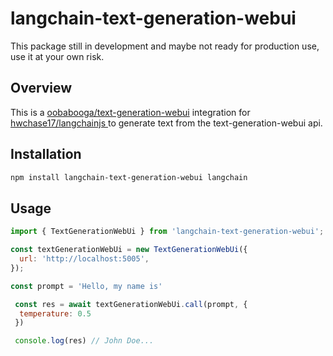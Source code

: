 # langchain-text-generation-webui

This package still in development and maybe not ready for production use, use it at your own risk.

## Overview

This is a [oobabooga/text-generation-webui](https://github.com/oobabooga/text-generation-webui) integration for [hwchase17/langchainjs ](https://github.com/hwchase17/langchainjs) to generate text from the text-generation-webui api.

## Installation

```bash
npm install langchain-text-generation-webui langchain
```

## Usage

```javascript
import { TextGenerationWebUi } from 'langchain-text-generation-webui';

const textGenerationWebUi = new TextGenerationWebUi({
  url: 'http://localhost:5005',
});

const prompt = 'Hello, my name is'

 const res = await textGenerationWebUi.call(prompt, {
  temperature: 0.5
 })

 console.log(res) // John Doe...
```



